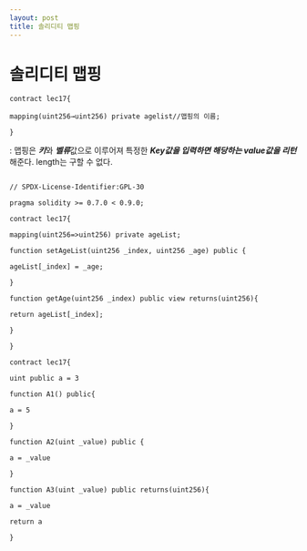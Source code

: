 ```yaml
---
layout: post
title: 솔리디티 맵핑
---
```


# 솔리디티 맵핑

```solidity
contract lec17{

mapping(uint256→uint256) private agelist//맵핑의 이름;

}
```

: 맵핑은 ***키***와 ***벨류***값으로 이루어져 특정한 ***Key값을 입력하면 해당하는 value값을 리턴***해준다. length는 구할 수 없다. 

```solidity

// SPDX-License-Identifier:GPL-30

pragma solidity >= 0.7.0 < 0.9.0;

contract lec17{

mapping(uint256=>uint256) private ageList;

function setAgeList(uint256 _index, uint256 _age) public {

ageList[_index] = _age;

}

function getAge(uint256 _index) public view returns(uint256){

return ageList[_index];

}

}

```

```solidity
contract lec17{

uint public a = 3

function A1() public{

a = 5

}

function A2(uint _value) public {

a = _value

}

function A3(uint _value) public returns(uint256){

a = _value

return a

}
```
